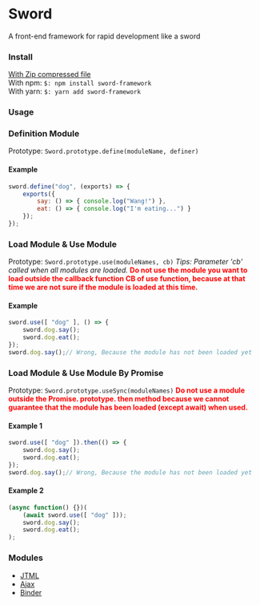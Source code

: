 # Sword
A front-end framework for rapid development like a sword

### Install
[With Zip compressed file](https://github.com/qianduanXIAOHAOZI/Sword/archive/master.zip)  
With npm: `$: npm install sword-framework`  
With yarn: `$: yarn add sword-framework`  

### Usage
### Definition Module
Prototype: `Sword.prototype.define(moduleName, definer)`
#### Example
```javascript
sword.define("dog", (exports) => {
    exports({
        say: () => { console.log("Wang!") },
        eat: () => { console.log("I'm eating...") }
    });
});
```
### Load Module & Use Module
Prototype: `Sword.prototype.use(moduleNames, cb)`
_Tips: Parameter 'cb' called when all modules are loaded._
__<font color="#f00">Do not use the module you want to load outside the callback function CB of use function, because at that time we are not sure if the module is loaded at this time.</font>__
#### Example
```javascript
sword.use([ "dog" ], () => {
    sword.dog.say();
    sword.dog.eat();
});
sword.dog.say();// Wrong, Because the module has not been loaded yet
```

### Load Module & Use Module By Promise
Prototype: `Sword.prototype.useSync(moduleNames)`
__<font color="#f00">Do not use a module outside the Promise. prototype. then method because we cannot guarantee that the module has been loaded (except await) when used.</font>__
#### Example 1
```javascript
sword.use([ "dog" ]).then(() => {
    sword.dog.say();
    sword.dog.eat();
});
sword.dog.say();// Wrong, Because the module has not been loaded yet
```
#### Example 2
```javascript
(async function() {})(
    (await sword.use([ "dog" ]));
    sword.dog.say();
    sword.dog.eat();
);
```

### Modules
- [JTML](modules/JTML/README.md)
- [Ajax](modules/Ajax/README.md)
- [Binder](modules/Binder/README.md)
